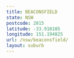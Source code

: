 ```yaml
---
title: BEACONSFIELD
state: NSW
postcode: 2015
latitude: -33.910105
longitude: 151.194825
url: /nsw/beaconsfield/
layout: suburb
---
```

